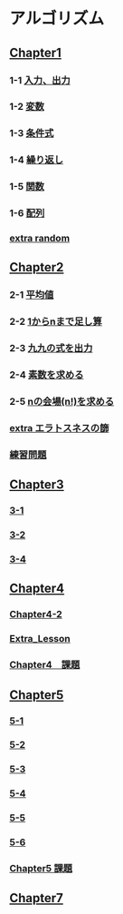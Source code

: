 # アルゴリズム 
## [Chapter1](Chapter1)
### 1-1 [入力、出力](Chapter1/Chapter1-1)
### 1-2 [変数](Chapter1/Chapter1-2)
### 1-3 [条件式](Chapter1/Chapter1-3)
### 1-4 [繰り返し](Chapter1/Chapter1-4)
### 1-5 [関数](Chapter1/Chapter1-5)
### 1-6 [配列](Chapter1/Chapter1-6)
### [extra random](Chapter1/ExtraChapter1-1)

## [Chapter2](Chapter2)
### 2-1 [平均値](Chapter2/Chapter2-1)
### 2-2 [1からnまで足し算](Chapter2/Chapter2-2)
### 2-3 [九九の式を出力](Chapter2/Chapter2-3)
### 2-4 [素数を求める](Chapter2/Chapter2-4)
### 2-5 [nの会場(n!)を求める](Chapter2/Chapter2-5)
### [extra エラトスネスの篩](Chapter2/ExtraChapter2)
### [練習問題](Chapter2/practice)

## [Chapter3](Chapter3)
### [3-1](Chapter3/Chapter3-1)
### [3-2](Chapter3/Chapter3-2)
### [3-4](Chapter3/Chapter3-4)

## [Chapter4](Chapter4)
### [Chapter4-2](Chapter4/Chapter4-2)
### [Extra_Lesson](Chapter4/Extra_Lesson)
### [Chapter4　課題](Chapter4/teacher_task_SickJudjment.py)

## [Chapter5](Chapter5)
### [5-1](Chapter5/Chapter5-1)
### [5-2](Chapter5/Chapter5-2)
### [5-3](Chapter5/Chapter5-3)
### [5-4](Chapter5/Chapter5-4)
### [5-5](Chapter5/Chapter5-5)
### [5-6](Chapter5/Chapter5-6)
### [Chapter5 課題](Chapter5/teacher_task_bubble.py)

## [Chapter7](Chapter7)
